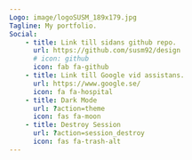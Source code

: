```yaml
---
Logo: image/logoSUSM_189x179.jpg
Tagline: My portfolio.
Social:
    - title: Link till sidans github repo.
      url: https://github.com/susm92/design
      # icon: github
      icon: fab fa-github
    - title: Link till Google vid assistans.
      url: https://www.google.se/
      icon: fa fa-hospital
    - title: Dark Mode
      url: ?action=theme
      icon: fas fa-moon
    - title: Destroy Session
      url: ?action=session_destroy
      icon: fas fa-trash-alt
---
```

